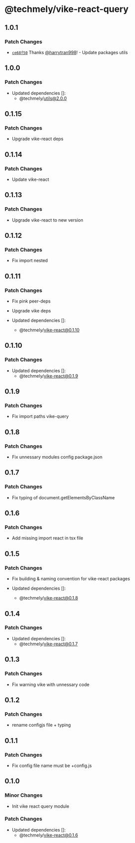 # @techmely/vike-react-query

## 1.0.1

### Patch Changes

- [`ce68f50`](https://github.com/techmely/essential-packages/commit/ce68f501616a8c3576d18b2beae311905fb1ce0f) Thanks [@harrytran998](https://github.com/harrytran998)! - Update packages utils

## 1.0.0

### Patch Changes

- Updated dependencies []:
  - @techmely/utils@2.0.0

## 0.1.15

### Patch Changes

- Upgrade vike-react deps

## 0.1.14

### Patch Changes

- Update vike-react

## 0.1.13

### Patch Changes

- Upgrade vike-react to new version

## 0.1.12

### Patch Changes

- Fix import nested

## 0.1.11

### Patch Changes

- Fix pink peer-deps

- Upgrade vike deps

- Updated dependencies []:
  - @techmely/vike-react@0.1.10

## 0.1.10

### Patch Changes

- Updated dependencies []:
  - @techmely/vike-react@0.1.9

## 0.1.9

### Patch Changes

- Fix import paths vike-query

## 0.1.8

### Patch Changes

- Fix unnessary modules config package.json

## 0.1.7

### Patch Changes

- Fix typing of document.getElementsByClassName

## 0.1.6

### Patch Changes

- Add missing import react in tsx file

## 0.1.5

### Patch Changes

- Fix building & naming convention for vike-react packages

- Updated dependencies []:
  - @techmely/vike-react@0.1.8

## 0.1.4

### Patch Changes

- Updated dependencies []:
  - @techmely/vike-react@0.1.7

## 0.1.3

### Patch Changes

- Fix warning vike with unnessary code

## 0.1.2

### Patch Changes

- rename configjs file + typing

## 0.1.1

### Patch Changes

- Fix config file name must be +config.js

## 0.1.0

### Minor Changes

- Init vike react query module

### Patch Changes

- Updated dependencies []:
  - @techmely/vike-react@0.1.6

